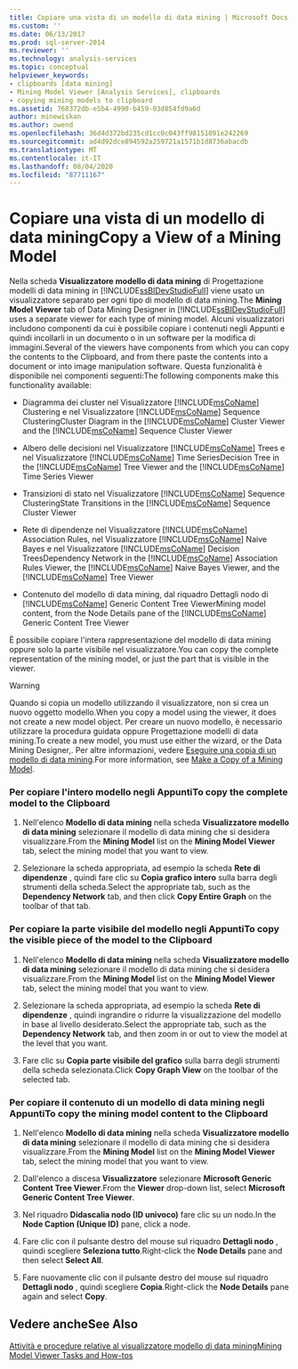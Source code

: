 ```yaml
---
title: Copiare una vista di un modello di data mining | Microsoft Docs
ms.custom: ''
ms.date: 06/13/2017
ms.prod: sql-server-2014
ms.reviewer: ''
ms.technology: analysis-services
ms.topic: conceptual
helpviewer_keywords:
- clipboards [data mining]
- Mining Model Viewer [Analysis Services], clipboards
- copying mining models to clipboard
ms.assetid: 768372db-e5b4-4990-b459-03d854fd9a6d
author: minewiskan
ms.author: owend
ms.openlocfilehash: 36d4d372bd235cd1cc0c043ff98151091e242269
ms.sourcegitcommit: ad4d92dce894592a259721a1571b1d8736abacdb
ms.translationtype: MT
ms.contentlocale: it-IT
ms.lasthandoff: 08/04/2020
ms.locfileid: "87711167"
---
```

# <a name="copy-a-view-of-a-mining-model"></a><span data-ttu-id="8793e-102">Copiare una vista di un modello di data mining</span><span class="sxs-lookup"><span data-stu-id="8793e-102">Copy a View of a Mining Model</span></span>
  <span data-ttu-id="8793e-103">Nella scheda **Visualizzatore modello di data mining** di Progettazione modelli di data mining in [!INCLUDE[ssBIDevStudioFull](../../includes/ssbidevstudiofull-md.md)] viene usato un visualizzatore separato per ogni tipo di modello di data mining.</span><span class="sxs-lookup"><span data-stu-id="8793e-103">The **Mining Model Viewer** tab of Data Mining Designer in [!INCLUDE[ssBIDevStudioFull](../../includes/ssbidevstudiofull-md.md)] uses a separate viewer for each type of mining model.</span></span> <span data-ttu-id="8793e-104">Alcuni visualizzatori includono componenti da cui è possibile copiare i contenuti negli Appunti e quindi incollarli in un documento o in un software per la modifica di immagini.</span><span class="sxs-lookup"><span data-stu-id="8793e-104">Several of the viewers have components from which you can copy the contents to the Clipboard, and from there paste the contents into a document or into image manipulation software.</span></span> <span data-ttu-id="8793e-105">Questa funzionalità è disponibile nei componenti seguenti:</span><span class="sxs-lookup"><span data-stu-id="8793e-105">The following components make this functionality available:</span></span>  
  
-   <span data-ttu-id="8793e-106">Diagramma dei cluster nel Visualizzatore [!INCLUDE[msCoName](../../includes/msconame-md.md)] Clustering e nel Visualizzatore [!INCLUDE[msCoName](../../includes/msconame-md.md)] Sequence Clustering</span><span class="sxs-lookup"><span data-stu-id="8793e-106">Cluster Diagram in the [!INCLUDE[msCoName](../../includes/msconame-md.md)] Cluster Viewer and the [!INCLUDE[msCoName](../../includes/msconame-md.md)] Sequence Cluster Viewer</span></span>  
  
-   <span data-ttu-id="8793e-107">Albero delle decisioni nel Visualizzatore [!INCLUDE[msCoName](../../includes/msconame-md.md)] Trees e nel Visualizzatore [!INCLUDE[msCoName](../../includes/msconame-md.md)] Time Series</span><span class="sxs-lookup"><span data-stu-id="8793e-107">Decision Tree in the [!INCLUDE[msCoName](../../includes/msconame-md.md)] Tree Viewer and the [!INCLUDE[msCoName](../../includes/msconame-md.md)] Time Series Viewer</span></span>  
  
-   <span data-ttu-id="8793e-108">Transizioni di stato nel Visualizzatore [!INCLUDE[msCoName](../../includes/msconame-md.md)] Sequence Clustering</span><span class="sxs-lookup"><span data-stu-id="8793e-108">State Transitions in the [!INCLUDE[msCoName](../../includes/msconame-md.md)] Sequence Cluster Viewer</span></span>  
  
-   <span data-ttu-id="8793e-109">Rete di dipendenze nel Visualizzatore [!INCLUDE[msCoName](../../includes/msconame-md.md)] Association Rules, nel Visualizzatore [!INCLUDE[msCoName](../../includes/msconame-md.md)] Naive Bayes e nel Visualizzatore [!INCLUDE[msCoName](../../includes/msconame-md.md)] Decision Trees</span><span class="sxs-lookup"><span data-stu-id="8793e-109">Dependency Network in the [!INCLUDE[msCoName](../../includes/msconame-md.md)] Association Rules Viewer, the [!INCLUDE[msCoName](../../includes/msconame-md.md)] Naive Bayes Viewer, and the [!INCLUDE[msCoName](../../includes/msconame-md.md)] Tree Viewer</span></span>  
  
-   <span data-ttu-id="8793e-110">Contenuto del modello di data mining, dal riquadro Dettagli nodo di [!INCLUDE[msCoName](../../includes/msconame-md.md)] Generic Content Tree Viewer</span><span class="sxs-lookup"><span data-stu-id="8793e-110">Mining model content, from the Node Details pane of the [!INCLUDE[msCoName](../../includes/msconame-md.md)] Generic Content Tree Viewer</span></span>  
  
 <span data-ttu-id="8793e-111">È possibile copiare l'intera rappresentazione del modello di data mining oppure solo la parte visibile nel visualizzatore.</span><span class="sxs-lookup"><span data-stu-id="8793e-111">You can copy the complete representation of the mining model, or just the part that is visible in the viewer.</span></span>  
  
> [!WARNING]  
>  <span data-ttu-id="8793e-112">Quando si copia un modello utilizzando il visualizzatore, non si crea un nuovo oggetto modello.</span><span class="sxs-lookup"><span data-stu-id="8793e-112">When you copy a model using the viewer, it does not create a new model object.</span></span> <span data-ttu-id="8793e-113">Per creare un nuovo modello, è necessario utilizzare la procedura guidata oppure Progettazione modelli di data mining.</span><span class="sxs-lookup"><span data-stu-id="8793e-113">To create a new model, you must use either the wizard, or the Data Mining Designer,.</span></span> <span data-ttu-id="8793e-114">Per altre informazioni, vedere [Eseguire una copia di un modello di data mining](make-a-copy-of-a-mining-model.md).</span><span class="sxs-lookup"><span data-stu-id="8793e-114">For more information, see [Make a Copy of a Mining Model](make-a-copy-of-a-mining-model.md).</span></span>  
  
### <a name="to-copy-the-complete-model-to-the-clipboard"></a><span data-ttu-id="8793e-115">Per copiare l'intero modello negli Appunti</span><span class="sxs-lookup"><span data-stu-id="8793e-115">To copy the complete model to the Clipboard</span></span>  
  
1.  <span data-ttu-id="8793e-116">Nell'elenco **Modello di data mining** nella scheda **Visualizzatore modello di data mining** selezionare il modello di data mining che si desidera visualizzare.</span><span class="sxs-lookup"><span data-stu-id="8793e-116">From the **Mining Model** list on the **Mining Model Viewer** tab, select the mining model that you want to view.</span></span>  
  
2.  <span data-ttu-id="8793e-117">Selezionare la scheda appropriata, ad esempio la scheda **Rete di dipendenze** , quindi fare clic su **Copia grafico intero** sulla barra degli strumenti della scheda.</span><span class="sxs-lookup"><span data-stu-id="8793e-117">Select the appropriate tab, such as the **Dependency Network** tab, and then click **Copy Entire Graph** on the toolbar of that tab.</span></span>  
  
### <a name="to-copy-the-visible-piece-of-the-model-to-the-clipboard"></a><span data-ttu-id="8793e-118">Per copiare la parte visibile del modello negli Appunti</span><span class="sxs-lookup"><span data-stu-id="8793e-118">To copy the visible piece of the model to the Clipboard</span></span>  
  
1.  <span data-ttu-id="8793e-119">Nell'elenco **Modello di data mining** nella scheda **Visualizzatore modello di data mining** selezionare il modello di data mining che si desidera visualizzare.</span><span class="sxs-lookup"><span data-stu-id="8793e-119">From the **Mining Model** list on the **Mining Model Viewer** tab, select the mining model that you want to view.</span></span>  
  
2.  <span data-ttu-id="8793e-120">Selezionare la scheda appropriata, ad esempio la scheda **Rete di dipendenze** , quindi ingrandire o ridurre la visualizzazione del modello in base al livello desiderato.</span><span class="sxs-lookup"><span data-stu-id="8793e-120">Select the appropriate tab, such as the **Dependency Network** tab, and then zoom in or out to view the model at the level that you want.</span></span>  
  
3.  <span data-ttu-id="8793e-121">Fare clic su **Copia parte visibile del grafico** sulla barra degli strumenti della scheda selezionata.</span><span class="sxs-lookup"><span data-stu-id="8793e-121">Click **Copy Graph View** on the toolbar of the selected tab.</span></span>  
  
### <a name="to-copy-the-mining-model-content-to-the-clipboard"></a><span data-ttu-id="8793e-122">Per copiare il contenuto di un modello di data mining negli Appunti</span><span class="sxs-lookup"><span data-stu-id="8793e-122">To copy the mining model content to the Clipboard</span></span>  
  
1.  <span data-ttu-id="8793e-123">Nell'elenco **Modello di data mining** nella scheda **Visualizzatore modello di data mining** selezionare il modello di data mining che si desidera visualizzare.</span><span class="sxs-lookup"><span data-stu-id="8793e-123">From the **Mining Model** list on the **Mining Model Viewer** tab, select the mining model that you want to view.</span></span>  
  
2.  <span data-ttu-id="8793e-124">Dall'elenco a discesa **Visualizzatore** selezionare **Microsoft Generic Content Tree Viewer**.</span><span class="sxs-lookup"><span data-stu-id="8793e-124">From the **Viewer** drop-down list, select **Microsoft Generic Content Tree Viewer**.</span></span>  
  
3.  <span data-ttu-id="8793e-125">Nel riquadro **Didascalia nodo (ID univoco)** fare clic su un nodo.</span><span class="sxs-lookup"><span data-stu-id="8793e-125">In the **Node Caption (Unique ID)** pane, click a node.</span></span>  
  
4.  <span data-ttu-id="8793e-126">Fare clic con il pulsante destro del mouse sul riquadro **Dettagli nodo** , quindi scegliere **Seleziona tutto**.</span><span class="sxs-lookup"><span data-stu-id="8793e-126">Right-click the **Node Details** pane and then select **Select All**.</span></span>  
  
5.  <span data-ttu-id="8793e-127">Fare nuovamente clic con il pulsante destro del mouse sul riquadro **Dettagli nodo** , quindi scegliere **Copia**.</span><span class="sxs-lookup"><span data-stu-id="8793e-127">Right-click the **Node Details** pane again and select **Copy**.</span></span>  
  
## <a name="see-also"></a><span data-ttu-id="8793e-128">Vedere anche</span><span class="sxs-lookup"><span data-stu-id="8793e-128">See Also</span></span>  
 [<span data-ttu-id="8793e-129">Attività e procedure relative al visualizzatore modello di data mining</span><span class="sxs-lookup"><span data-stu-id="8793e-129">Mining Model Viewer Tasks and How-tos</span></span>](mining-model-viewer-tasks-and-how-tos.md)  
  
  
